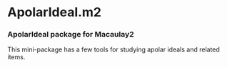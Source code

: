 # ApolarIdeal.m2
### ApolarIdeal package for Macaulay2

This mini-package has a few tools for studying apolar ideals and related items.

